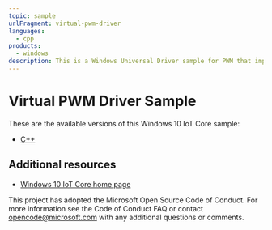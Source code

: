 ```yaml
---
topic: sample
urlFragment: virtual-pwm-driver
languages:
  - cpp
products:
  - windows
description: This is a Windows Universal Driver sample for PWM that implements the PWM DDI.
---
```


# Virtual PWM Driver Sample

These are the available versions of this Windows 10 IoT Core sample:

*	[C++](./VirtualPWM/README.md)

## Additional resources

*	[Windows 10 IoT Core home page](https://developer.microsoft.com/en-us/windows/iot/)

This project has adopted the Microsoft Open Source Code of Conduct. For more information see the Code of Conduct FAQ or contact <opencode@microsoft.com> with any additional questions or comments.
